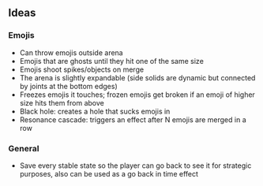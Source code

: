 ## Ideas

### Emojis

* Can throw emojis outside arena
* Emojis that are ghosts until they hit one of the same size
* Emojis shoot spikes/objects on merge
* The arena is slightly expandable (side solids are dynamic but connected by joints at the bottom edges)
* Freezes emojis it touches; frozen emojis get broken if an emoji of higher size hits them from above
* Black hole: creates a hole that sucks emojis in
* Resonance cascade: triggers an effect after N emojis are merged in a row

### General

* Save every stable state so the player can go back to see it for strategic purposes, also can be used as a go back in time effect

